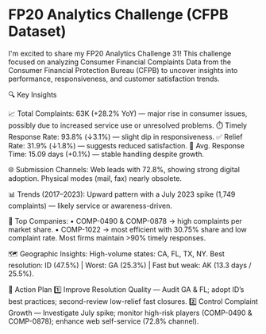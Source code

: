 # FP20 Analytics Challenge (CFPB Dataset)

I'm excited to share my FP20 Analytics Challenge 31!
This challenge focused on analyzing Consumer Financial Complaints Data from the Consumer Financial Protection Bureau (CFPB) to uncover insights into performance, responsiveness, and customer satisfaction trends.

🔍 Key Insights 

📈 Total Complaints: 63K (+28.2% YoY) — major rise in consumer issues, possibly due to increased service use or unresolved problems. 
⏱️ Timely Response Rate: 93.8% (↓3.1%) — slight dip in responsiveness.
✅ Relief Rate: 31.9% (↓1.8%) — suggests reduced satisfaction. 
📅 Avg. Response Time: 15.09 days (+0.1%) — stable handling despite growth.

🌐 Submission Channels: 
Web leads with 72.8%, showing strong digital adoption. Physical modes (mail, fax) nearly obsolete. 

📊 Trends (2017–2023): 
Upward pattern with a July 2023 spike (1,749 complaints) — likely service or awareness-driven. 

🏢 Top Companies: 
• COMP-0490 & COMP-0878 → high complaints per market share. 
• COMP-1022 → most efficient with 30.75% share and low complaint rate. 
Most firms maintain >90% timely responses.

🗺️ Geographic Insights: 
High-volume states: CA, FL, TX, NY. 
Best resolution: ID (47.5%) | Worst: GA (25.3%) | Fast but weak: AK (13.3 days / 25.5%).

🧭 Action Plan 
1️⃣ Improve Resolution Quality — Audit GA & FL; adopt ID’s best practices; second-review low-relief fast closures. 
2️⃣ Control Complaint Growth — Investigate July spike; monitor high-risk players (COMP-0490 & COMP-0878); enhance web self-service (72.8% channel).
